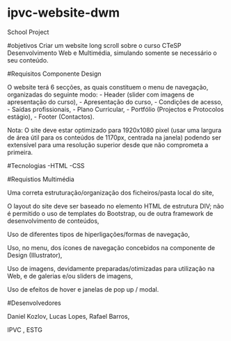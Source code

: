 # ipvc-website-dwm
 School Project

#objetivos
Criar um website long scroll sobre o curso CTeSP Desenvolvimento Web e Multimédia, simulando somente se necessário o seu conteúdo. 

#Requisitos Componente Design

O website terá 6 secções, as quais constituem o menu de navegação, organizadas do seguinte modo: 
    - Header (slider com imagens de apresentação do curso),
    - Apresentação do curso,
    - Condições de acesso,
    - Saídas profissionais,
    - Plano Curricular,
    - Portfólio (Projectos e Protocolos estágio),
    - Footer (Contactos).

Nota: O site deve estar optimizado para 1920x1080 pixel (usar uma largura de área útil para os conteúdos de
1170px, centrada na janela) podendo ser extensível para uma resolução superior desde que não
comprometa a primeira.

#Tecnologias
    -HTML
    -CSS

#Requistios Multimédia

Uma correta estruturação/organização dos ficheiros/pasta local do site,

O layout do site deve ser baseado no elemento HTML de estrutura DIV; não é permitido o uso de
templates do Bootstrap, ou de outra framework de desenvolvimento de conteúdos,

Uso de diferentes tipos de hiperligações/formas de navegação,

Uso, no menu, dos ícones de navegação concebidos na componente de Design (Illustrator),

Uso de imagens, devidamente preparadas/otimizadas para utilização na Web, e de galerias e/ou sliders
de imagens,

Uso de efeitos de hover e janelas de pop up / modal.

#Desenvolvedores

Daniel Kozlov,
Lucas Lopes, 
Rafael Barros,

IPVC , ESTG